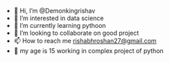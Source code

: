 - 👋 Hi, I’m @Demonkingrishav
- 👀 I’m interested in data science
- 🌱 I’m currently learning pythoon
- 💞️ I’m looking to collaborate on good project
- 📫 How to reach me rishabhroshan27@gmail.com
- 💞️ my age is 15 working in complex project of python

<!---
Demonkingrishav/Demonkingrishav is a ✨ special ✨ repository because its `README.md` (this file) appears on your GitHub profile.
You can click the Preview link to take a look at your changes.
--->
